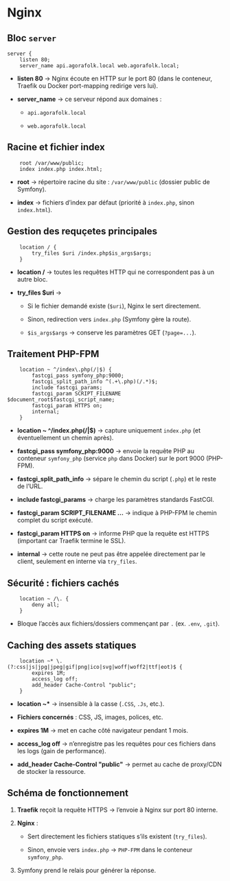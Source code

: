 # Nginx

## Bloc `server`

```nginx
server {
    listen 80;
    server_name api.agorafolk.local web.agorafolk.local;
```

- **listen 80** → Nginx écoute en HTTP sur le port 80 (dans le conteneur, Traefik ou Docker port-mapping redirige vers lui).

- **server_name** → ce serveur répond aux domaines :

  - `api.agorafolk.local`

  - `web.agorafolk.local`

## Racine et fichier index

```nginx
    root /var/www/public;
    index index.php index.html;
```

- **root** → répertoire racine du site : `/var/www/public` (dossier public de Symfony).

- **index** → fichiers d’index par défaut (priorité à `index.php`, sinon `index.html`).

## Gestion des requçetes principales

```nginx
    location / {
        try_files $uri /index.php$is_args$args;
    }
```

- **location /** → toutes les requêtes HTTP qui ne correspondent pas à un autre bloc.

- **try_files $uri** →

  - Si le fichier demandé existe (`$uri`), Nginx le sert directement.

  - Sinon, redirection vers `index.php` (Symfony gère la route).

  - `$is_args$args` → conserve les paramètres GET (`?page=...`).

## Traitement PHP-FPM

```nginx
    location ~ ^/index\.php(/|$) {
        fastcgi_pass symfony_php:9000;
        fastcgi_split_path_info ^(.+\.php)(/.*)$;
        include fastcgi_params;
        fastcgi_param SCRIPT_FILENAME $document_root$fastcgi_script_name;
        fastcgi_param HTTPS on;
        internal;
    }
```

- **location ~ ^/index.php(/|$)** → capture uniquement `index.php` (et éventuellement un chemin après).

- **fastcgi_pass symfony_php:9000** → envoie la requête PHP au conteneur `symfony_php` (service `php` dans Docker) sur le port 9000 (PHP-FPM).

- **fastcgi_split_path_info** → sépare le chemin du script (`.php`) et le reste de l’URL.

- **include fastcgi_params** → charge les paramètres standards FastCGI.

- **fastcgi_param SCRIPT_FILENAME ...** → indique à PHP-FPM le chemin complet du script exécuté.

- **fastcgi_param HTTPS on** → informe PHP que la requête est HTTPS (important car Traefik termine le SSL).

- **internal** → cette route ne peut pas être appelée directement par le client, seulement en interne via `try_files`.

## Sécurité : fichiers cachés

```nginx
    location ~ /\. {
        deny all;
    }
```

- Bloque l’accès aux fichiers/dossiers commençant par `.` (ex. `.env`, `.git`).

## Caching des assets statiques

```nginx
    location ~* \.(?:css|js|jpg|jpeg|gif|png|ico|svg|woff|woff2|ttf|eot)$ {
        expires 1M;
        access_log off;
        add_header Cache-Control "public";
    }
```

- **location ~\*** → insensible à la casse (`.CSS`, `.Js`, etc.).

- **Fichiers concernés** : CSS, JS, images, polices, etc.

- **expires 1M** → met en cache côté navigateur pendant 1 mois.

- **access_log off** → n’enregistre pas les requêtes pour ces fichiers dans les logs (gain de performance).

- **add_header Cache-Control "public"** → permet au cache de proxy/CDN de stocker la ressource.

## Schéma de fonctionnement

1. **Traefik** reçoit la requête HTTPS → l’envoie à Nginx sur port 80 interne.

2. **Nginx** :

   - Sert directement les fichiers statiques s’ils existent (`try_files`).

   - Sinon, envoie vers `index.php` → `PHP-FPM` dans le conteneur `symfony_php`.

3. Symfony prend le relais pour générer la réponse.
